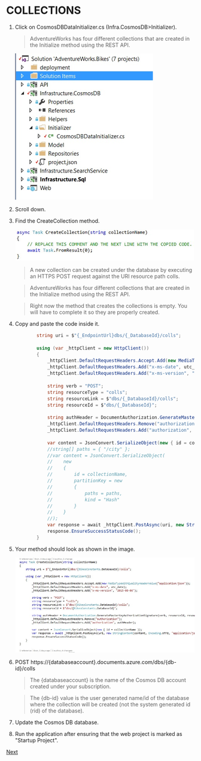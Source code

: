 # COLLECTIONS

1. Click on CosmosDBDataInitializer.cs (Infra.CosmosDB>Initializer).	

    > AdventureWorks has four different collections that are created in the Initialize method using the REST API.
    
    ![](img/image23.jpg)

1. Scroll down.

1. Find the CreateCollection method.

    ![](img/image26.jpg)

    > A new collection can be created under the database by executing an HTTPS POST request against the URI resource path colls.

    > AdventureWorks has four different collections that are created in the Initialize method using the REST API. 

    > Right now the method that creates the collections is empty. You will have to complete it so they are properly created.

1. Copy and paste the code inside it.

    ```csharp
            string uri = $"{_EndpointUrl}dbs/{_DatabaseId}/colls";

            using (var _httpClient = new HttpClient())
            {
                _httpClient.DefaultRequestHeaders.Accept.Add(new MediaTypeWithQualityHeaderValue("application/json"));
                _httpClient.DefaultRequestHeaders.Add("x-ms-date", utc_date);
                _httpClient.DefaultRequestHeaders.Add("x-ms-version", "2015-08-06");

                string verb = "POST";
                string resourceType = "colls";
                string resourceLink = $"dbs/{_DatabaseId}/colls";
                string resourceId = $"dbs/{_DatabaseId}";

                string authHeader = DocumentAuthorization.GenerateMasterKeyAuthorizationSignature(verb, resourceId, resourceType, _Key, "master", "1.0", utc_date);
                _httpClient.DefaultRequestHeaders.Remove("authorization");
                _httpClient.DefaultRequestHeaders.Add("authorization", authHeader);

                var content = JsonConvert.SerializeObject(new { id = collectionName });
                //string[] paths = { "/city" };
                //var content = JsonConvert.SerializeObject(
                //    new
                //    {
                //        id = collectionName,
                //        partitionKey = new
                //        {
                //            paths = paths,
                //            kind = "Hash"
                //        }
                //    }
                //);
                var response = await _httpClient.PostAsync(uri, new StringContent(content, Encoding.UTF8, "application/json"));
                response.EnsureSuccessStatusCode();
            }	
    ````

1.  Your method should look as shown in the image.

    ![](img/image27.jpg)

1. POST https://{databaseaccount}.documents.azure.com/dbs/{db-id}/colls		

    > The {databaseaccount} is the name of the Cosmos DB account created under your subscription. 

    > The {db-id} value is the user generated name/id of the database where the collection will be created (not the system generated id (rid) of the database).

1.  Update the Cosmos DB database.

1. 	Run the application	after ensuring that the web project is marked as "Startup Project".

<a href="5.Documents.md">Next</a>

 

